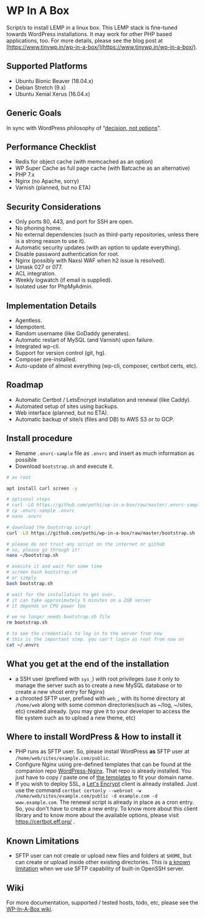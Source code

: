 # WP In A Box

Script/s to install LEMP in a linux box. This LEMP stack is fine-tuned towards WordPress installations. It may work for other PHP based applications, too. For more details, please see the blog post at [https://www.tinywp.in/wp-in-a-box/](https://www.tinywp.in/wp-in-a-box/).

## Supported Platforms

+ Ubuntu Bionic Beaver (18.04.x)
+ Debian Stretch (9.x)
+ Ubuntu Xenial Xerus (16.04.x)

## Generic Goals

In sync with WordPress philosophy of “[decision, not options](https://wordpress.org/about/philosophy/)”.

## Performance Checklist

- Redis for object cache (with memcached as an option)
- WP Super Cache as full page cache (with Batcache as an alternative)
- PHP 7.x
- Nginx (no Apache, sorry)
- Varnish (planned, but no ETA)

## Security Considerations

- Only ports 80, 443, and port for SSH are open.
- No phoning home.
- No external dependencies (such as third-party repositories, unless there is a strong reason to use it).
- Automatic security updates (with an option to update everything).
- Disable password authentication for root.
- Nginx (possibly with Naxsi WAF when h2 issue is resolved).
- Umask 027 or 077.
- ACL integration.
- Weekly logwatch (if email is supplied).
- Isolated user for PhpMyAdmin.

## Implementation Details

- Agentless.
- Idempotent.
- Random username (like GoDaddy generates).
- Automatic restart of MySQL (and Varnish) upon failure.
- Integrated wp-cli.
- Support for version control (git, hg).
- Composer pre-installed.
- Auto-update of almost everything (wp-cli, composer, certbot certs, etc).

## Roadmap

- Automatic Certbot / LetsEncrypt installation and renewal (like Caddy).
- Automated setup of sites using backups.
- Web interface (planned, but no ETA).
- Automatic backup of site/s (files and DB) to AWS S3 or to GCP.

## Install procedure

- Rename `.envrc-sample` file as `.envrc` and insert as much information as possible
- Download `bootstrap.sh` and execute it.

```bash
# as root

apt install curl screen -y

# optional steps
# curl -LO https://github.com/pothi/wp-in-a-box/raw/master/.envrc-sample
# cp .envrc-sample .envrc
# nano .envrc

# download the bootstrap script
curl -LO https://github.com/pothi/wp-in-a-box/raw/master/bootstrap.sh

# please do not trust any script on the internet or github
# so, please go through it!
nano ~/bootstrap.sh

# execute it and wait for some time
# screen bash bootstrap.sh
# or simply
bash bootstrap.sh

# wait for the installation to get over.
# it can take approximately 5 minutes on a 2GB server
# it depends on CPU power too

# we no longer needs bootstrap.sh file
rm bootstrap.sh

# to see the credentials to log in to the server from now
# this is the important step. you can't login as root from now on
cat ~/.envrc

```

## What you get at the end of the installation

- a SSH user (prefixed with `sys_`) with root privileges (use it only to manage the server such as to create a new MySQL database or to create a new vhost entry for Nginx)
- a chrooted SFTP user, prefixed with `web_`, with its home directory at `/home/web` along with some common directories(such as ~/log, ~/sites, etc) created already. (you may give it to your developer to access the file system such as to upload a new theme, etc)

## Where to install WordPress & How to install it

- PHP runs as SFTP user. So, please install WordPress **as** SFTP user at `/home/web/sites/example.com/public`.
- Configure Nginx using pre-defined templates that can be found at the companion repo [WordPress-Nginx](https://github.com/pothi/wordpress-nginx). That repo is already installed. You just have to copy / paste one of [the templates](https://github.com/pothi/wordpress-nginx/tree/master/sites-available) to fit your domain name.
- If you wish to deploy SSL, a [Let's Encrypt](https://letsencrypt.org/) client is already installed. Just use the command `certbot certonly --webroot -w /home/web/sites/example.com/public -d example.com -d www.example.com`. The renewal script is already in place as a cron entry. So, you don't have to create a new entry. To know more about this client library and to know more about the available options, please visit https://certbot.eff.org/ .

## Known Limitations

- SFTP user can not create or upload new files and folders at `$HOME`, but can create or upload inside other existing directories. This is [a known limitation](https://wiki.archlinux.org/index.php/SFTP_chroot#Write_permissions) when we use SFTP capability of built-in OpenSSH server.

## Wiki

For more documentation, supported / tested hosts, todo, etc, please see the [WP-In-A-Box wiki](https://github.com/pothi/wp-in-a-box/wiki).
